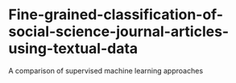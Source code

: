 # Fine-grained-classification-of-social-science-journal-articles-using-textual-data
A comparison of supervised machine learning approaches
